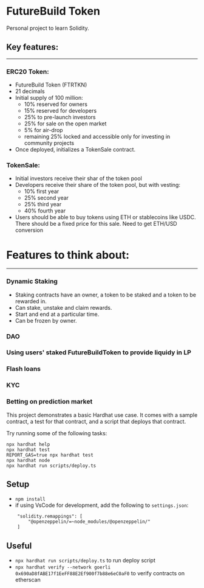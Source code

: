 # FutureBuild Token

Personal project to learn Solidity.

## Key features:
---
### ERC20 Token:
- FutureBuild Token (FTRTKN)
- 21 decimals
- Initial supply of 100 million:
    - 10% reserved for owners
    - 15% reserved for developers
    - 25% to pre-launch investors
    - 25% for sale on the open market
    - 5% for air-drop
    - remaining 25% locked and accessible only for investing in community projects
- Once deployed, initializes a TokenSale contract.

### TokenSale:
- Initial investors receive their shar of the token pool
- Developers receive their share of the token pool, but with vesting:
    - 10% first year
    - 25% second year
    - 25% third year
    - 40% fourth year
- Users should be able to buy tokens using ETH or stablecoins like USDC. There should be a fixed price for this sale. Need to get ETH/USD conversion

# Features to think about:
---
### Dynamic Staking
- Staking contracts have an owner, a token to be staked and a token to be rewarded in.
- Can stake, unstake and claim rewards.
- Start and end at a particular time.
- Can be frozen by owner.

### DAO
### Using users' staked FutureBuildToken to provide liquidy in LP
### Flash loans
### KYC
### Betting on prediction market

This project demonstrates a basic Hardhat use case. It comes with a sample contract, a test for that contract, and a script that deploys that contract.

Try running some of the following tasks:

```shell
npx hardhat help
npx hardhat test
REPORT_GAS=true npx hardhat test
npx hardhat node
npx hardhat run scripts/deploy.ts
```

## Setup 
* ```npm install```
* if using VsCode for development, add the following to ```settings.json```:
```
    "solidity.remappings": [
        "@openzeppelin/=~node_modules/@openzeppelin/"
    ]
```

## Useful
* ```npx hardhat run scripts/deploy.ts``` to run deploy script
* ```npx hardhat verify --network goerli 0x690aD8fABE17f1EeFF88E2Ef900f7b88e6eC0aF0``` to verify contracts on etherscan
